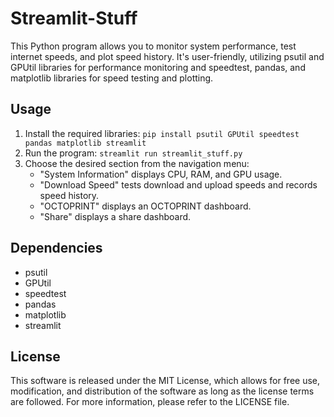 # Streamlit-Stuff

This Python program allows you to monitor system performance, test internet speeds, and plot speed history. It's user-friendly, utilizing psutil and GPUtil libraries for performance monitoring and speedtest, pandas, and matplotlib libraries for speed testing and plotting. 

## Usage

1. Install the required libraries: `pip install psutil GPUtil speedtest pandas matplotlib streamlit`
2. Run the program: `streamlit run streamlit_stuff.py`
3. Choose the desired section from the navigation menu:
    - "System Information" displays CPU, RAM, and GPU usage.
    - "Download Speed" tests download and upload speeds and records speed history.
    - "OCTOPRINT" displays an OCTOPRINT dashboard.
    - "Share" displays a share dashboard.

## Dependencies

- psutil
- GPUtil
- speedtest
- pandas
- matplotlib
- streamlit

## License

This software is released under the MIT License, which allows for free use, modification, and distribution of the software as long as the license terms are followed. For more information, please refer to the LICENSE file.
